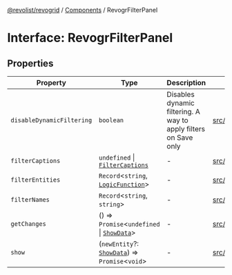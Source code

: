 [@revolist/revogrid](README.md) / [Components](Namespace.Components.md) / RevogrFilterPanel

# Interface: RevogrFilterPanel

## Properties

| Property | Type | Description | Defined in |
| ------ | ------ | ------ | ------ |
| `disableDynamicFiltering` | `boolean` | Disables dynamic filtering. A way to apply filters on Save only | [src/components.d.ts:441](https://github.com/revolist/revogrid/blob/af3362245c6506a51c4b9ff572c0e5ce6908767a/src/components.d.ts#L441) |
| `filterCaptions` | `undefined` \| [`FilterCaptions`](TypeAlias.FilterCaptions.md) | - | [src/components.d.ts:442](https://github.com/revolist/revogrid/blob/af3362245c6506a51c4b9ff572c0e5ce6908767a/src/components.d.ts#L442) |
| `filterEntities` | `Record`\<`string`, [`LogicFunction`](TypeAlias.LogicFunction.md)\> | - | [src/components.d.ts:443](https://github.com/revolist/revogrid/blob/af3362245c6506a51c4b9ff572c0e5ce6908767a/src/components.d.ts#L443) |
| `filterNames` | `Record`\<`string`, `string`\> | - | [src/components.d.ts:444](https://github.com/revolist/revogrid/blob/af3362245c6506a51c4b9ff572c0e5ce6908767a/src/components.d.ts#L444) |
| `getChanges` | () => `Promise`\<`undefined` \| [`ShowData`](TypeAlias.ShowData.md)\> | - | [src/components.d.ts:445](https://github.com/revolist/revogrid/blob/af3362245c6506a51c4b9ff572c0e5ce6908767a/src/components.d.ts#L445) |
| `show` | (`newEntity`?: [`ShowData`](TypeAlias.ShowData.md)) => `Promise`\<`void`\> | - | [src/components.d.ts:446](https://github.com/revolist/revogrid/blob/af3362245c6506a51c4b9ff572c0e5ce6908767a/src/components.d.ts#L446) |
